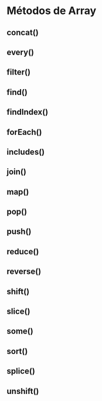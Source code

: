 # Métodos de Array
<h2>concat()<h2>
    <p><p>
<h2>every()<h2>
  <p><p>
<h2>filter()<h2>
  <p><p>
<h2>find()<h2>
    <p><p>

<h2>findIndex()<h2>
    <p><p>

<h2>forEach()<h2>
    <p><p>

<h2>includes()<h2>
    <p><p>

<h2>join()<h2>
    <p><p>

<h2>map()<h2>
    <p><p>

<h2>pop()<h2>
    <p><p>

<h2>push()<h2>
    <p><p>

<h2>reduce()<h2>
    <p><p>

<h2>reverse()<h2>
    <p><p>

<h2>shift()<h2>
    <p><p>

<h2>slice()<h2>
    <p><p>

<h2>some()<h2>
    <p><p>

<h2>sort()<h2>
    <p><p>

<h2>splice()<h2>
    <p><p>

<h2>unshift()<h2>
    <p><p>
